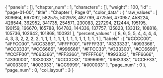 {
  "panels" : [],
  "chapter_num" : 1,
  "characters" : [],
  "weight" : 100,
  "id" : "page-01-00",
  "title" : "Chapter 1, Page 0",
  "color_data" : {
    "raw_values" : [
      809664,
      667092,
      582575,
      502978,
      487799,
      477556,
      470957,
      458224,
      428544,
      362952,
      341735,
      254571,
      230083,
      227294,
      212444,
      195195,
      190159,
      166670,
      165788,
      164783,
      144336,
      137757,
      135823,
      133312,
      108816,
      105736,
      102642,
      101868,
      100931
    ],
    "percent_values" : [
      8,
      6,
      5,
      5,
      4,
      4,
      4,
      4,
      4,
      3,
      3,
      2,
      2,
      2,
      2,
      1,
      1,
      1,
      1,
      1,
      1,
      1,
      1,
      1,
      1,
      1,
      1,
      1,
      1
    ],
    "labels" : [
      "#CCCC00",
      "#FFCC00",
      "#CC3366",
      "#FFFF00",
      "#FFFF33",
      "#333333",
      "#993366",
      "#CC3333",
      "#CC6666",
      "#996666",
      "#FFCC33",
      "#333300",
      "#CC6699",
      "#CCFF00",
      "#663366",
      "#FF3366",
      "#FFFF66",
      "#993333",
      "#FF6666",
      "#330000",
      "#330033",
      "#CCCC33",
      "#996699",
      "#663333",
      "#CCFF33",
      "#003300",
      "#003333",
      "#CC9999",
      "#000033"
    ],
    "page_num" : 0
  },
  "page_num" : 0,
  "col_layout" : 3
}
